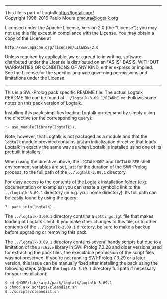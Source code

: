 ________________________________________________________________________

This file is part of Logtalk <http://logtalk.org/>  
Copyright 1998-2016 Paulo Moura <pmoura@logtalk.org>

Licensed under the Apache License, Version 2.0 (the "License");
you may not use this file except in compliance with the License.
You may obtain a copy of the License at

    http://www.apache.org/licenses/LICENSE-2.0

Unless required by applicable law or agreed to in writing, software
distributed under the License is distributed on an "AS IS" BASIS,
WITHOUT WARRANTIES OR CONDITIONS OF ANY KIND, either express or implied.
See the License for the specific language governing permissions and
limitations under the License.
________________________________________________________________________


This is a SWI-Prolog pack specific README file. The actual Logtalk
README file can be found at `../logtalk-3.09.1/README.md`. Follows
some notes on this pack version of Logtalk.

Installing this pack simplifies loading Logtalk on-demand by simply
using the directive (or the corresponding query):

	:- use_module(library(logtalk)).

Note, however, that Logtalk is not packaged as a module and that the
`logtalk` module provided contains just an initialization directive
that loads Logtalk in exactly the same way as when Logtalk is installed
using one of its prebuilt installers.

When using the directive above, the `LOGTALKHOME` and `LOGTALKUSER`
shell environment variables are set, just for the duration of the
SWI-Prolog process, to the full path of the `../logtalk-3.09.1`
directory.

For easy access to the contents of the Logtalk installation folder
(e.g. documentation or examples) you can create a symbolic link to the
`../logtalk-3.09.1` directory (in e.g. your home directory). Its full
path can be easily found by using the query:

	?- pack_info(logtalk).

The `../logtalk-3.09.1` directory contains a `settings.lgt` file that
makes loading of Logtalk silent. If you make other changes to this file,
or to other contents of the `../logtalk-3.09.1` directory, be sure to
make a backup before upgrading or removing this pack.

The `../logtalk-3.09.1` directory contains several handy scripts but due
to a limitation of the `archive` library in SWI-Prolog 7.3.28 and older
versions used for extracting the pack files, the executable permission
of the script files was not preserved. If you're not running SWI-Prolog
7.3.29 or a later version, this issue can be manually fixed after installing
the pack using the following steps (adjust the `logtalk-3.09.1` directory
full path if necessary for your installation):

	$ cd $HOME/lib/swipl/pack/logtalk/logtalk-3.09.1
	$ chmod a+x scripts/cleandist.sh
	$ ./scripts/cleandist.sh
